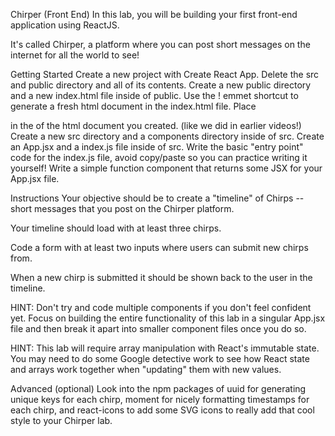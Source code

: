 Chirper (Front End)
In this lab, you will be building your first front-end application using ReactJS.

It's called Chirper, a platform where you can post short messages on the internet for all the world to see!

 

Getting Started
Create a new project with Create React App.
Delete the src and public directory and all of its contents.
Create a new public directory and a new index.html file inside of public.
Use the ! emmet shortcut to generate a fresh html document in the index.html file. Place <div id="root"></div> in the <body> of the html document you created. (like we did in earlier videos!)
Create a new src directory and a components directory inside of src.
Create an App.jsx and a index.js file inside of src.
Write the basic "entry point" code for the index.js file, avoid copy/paste so you can practice writing it yourself!
Write a simple function component that returns some JSX for your App.jsx file.

Instructions
Your objective should be to create a "timeline" of Chirps -- short messages that you post on the Chirper platform.

Your timeline should load with at least three chirps.

Code a form with at least two inputs where users can submit new chirps from.

When a new chirp is submitted it should be shown back to the user in the timeline.

HINT: Don't try and code multiple components if you don't feel confident yet. Focus on building the entire functionality of this lab in a singular App.jsx file and then break it apart into smaller component files once you do so.

HINT: This lab will require array manipulation with React's immutable state. You may need to do some Google detective work to see how React state and arrays work together when "updating" them with new values.

Advanced (optional)
Look into the npm packages of uuid for generating unique keys for each chirp, moment for nicely formatting timestamps for each chirp, and react-icons to add some SVG icons to really add that cool style to your Chirper lab.